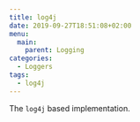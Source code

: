 ```yaml
---
title: log4j
date: 2019-09-27T18:51:08+02:00
menu:
  main:
    parent: Logging
categories:
  - Loggers
tags:
  - log4j
---
```


The `log4j` based implementation.
